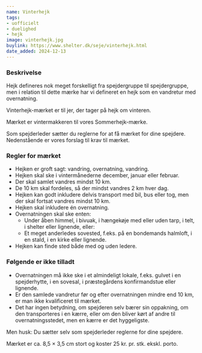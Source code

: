```yaml
---
name: Vinterhejk
tags:
- uofficielt
- duelighed
- hejk
image: vinterhejk.jpg
buylink: https://www.shelter.dk/seje/vinterhejk.html
date_added: 2024-12-13
---
```

### Beskrivelse

Hejk defineres nok meget forskelligt fra spejdergruppe til spejdergruppe, men i relation til dette mærke har vi defineret en hejk som en vandretur med overnatning.

Vinterhejk-mærket er til jer, der tager på hejk om vinteren.

Mærket er vintermakkeren til vores Sommerhejk-mærke.

Som spejderleder sætter du reglerne for at få mærket for dine spejdere. Nedenstående er vores forslag til krav til mærket.

### Regler for mærket

- Hejken er groft sagt: vandring, overnatning, vandring.
- Hejken skal ske i vintermånederne december, januar eller februar.
- Der skal samlet vandres mindst 10 km.
- De 10 km skal fordeles, så der mindst vandres 2 km hver dag.
- Hejken kan godt inkludere delvis transport med bil, bus eller tog, men der skal fortsat vandres mindst 10 km.
- Hejken skal inkludere én overnatning.
- Overnatningen skal ske enten:
  - Under åben himmel, i bivuak, i hængekøje med eller uden tarp, i telt, i shelter eller lignende, eller:
  - Et meget anderledes sovested, f.eks. på en bondemands halmloft, i en stald, i en kirke eller lignende.
- Hejken kan finde sted både med og uden ledere.

### Følgende er ikke tilladt

- Overnatningen må ikke ske i et almindeligt lokale, f.eks. gulvet i en spejderhytte, i en sovesal, i præstegårdens konfirmandstue eller lignende.
- Er den samlede vandretur før og efter overnatningen mindre end 10 km, er man ikke kvalificeret til mærket.
- Det har ingen betydning, om spejderen selv bærer sin oppakning, om den transporteres i en kærre, eller om den bliver kørt af andre til overnatningsstedet, men en kærre er det hyggeligste.

Men husk: Du sætter selv som spejderleder reglerne for dine spejdere.

Mærket er ca. 8,5 × 3,5 cm stort og koster 25 kr. pr. stk. ekskl. porto.